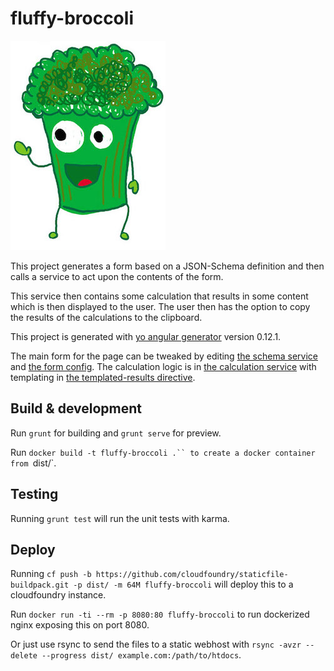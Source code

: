 # fluffy-broccoli

![fluffy broccoli logo](app/images/broccoli.jpg)

This project generates a form based on a JSON-Schema definition and then calls a service to act
upon the contents of the form.

This service then contains some calculation that results in some content which is then
displayed to the user. The user then has the option to copy the results of the calculations
to the clipboard.

This project is generated with [yo angular generator](https://github.com/yeoman/generator-angular)
version 0.12.1.

The main form for the page can be tweaked by editing [the schema service](app/scripts/services/schema.js)
and [the form config](app/scripts/services/form.js).
The calculation logic is in [the calculation service](app/scripts/services/calculation.js) with templating
in [the templated-results directive](app/scripts/directives/templatedresults.js).

## Build & development

Run `grunt` for building and `grunt serve` for preview.

Run `docker build -t fluffy-broccoli .`` to create a docker container from `dist/`.

## Testing

Running `grunt test` will run the unit tests with karma.

## Deploy

Running `cf push -b https://github.com/cloudfoundry/staticfile-buildpack.git -p dist/ -m 64M fluffy-broccoli`
will deploy this to a cloudfoundry instance.

Run `docker run -ti --rm -p 8080:80 fluffy-broccoli` to run dockerized nginx exposing this on port 8080.

Or just use rsync to send the files to a static webhost with `rsync -avzr --delete --progress dist/ example.com:/path/to/htdocs`.
